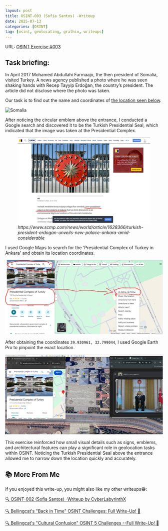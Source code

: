 ```yaml
---
layout: post
title: OSINT-003 (Sofia Santos) -Writeup
date: 2025-07-13
categories: [OSINT]
tag: [osint, geolocating, gralhix, writeups]
---
```



URL: [OSINT Exercise #003](https://gralhix.com/list-of-osint-exercises/osint-exercise-003/)


## Task briefing:

In April 2017 Mohamed Abdullahi Farmaajo, the then president of Somalia, visited Turkey. A news agency published a photo where he was seen shaking hands with Recep Tayyip Erdoğan, the country’s president. The article did not disclose where the photo was taken. 

Our task is to find out the name and coordinates of [the location seen below](https://gralhix.com/wp-content/uploads/2023/08/osint-exercise-003-picture.jpg).

![Somalia](https://gralhix.com/wp-content/uploads/2023/08/osint-exercise-003-picture.jpg)

After noticing the circular emblem above the entrance, I conducted a Google search and discovered it to be the Turkish Presidential Seal, which indicated that the image was taken at the Presidential Complex.


<figure>
  <img src="/images/OSINT003/palace.jpg" alt="palace">
  <figcaption><em>https://www.scmp.com/news/world/article/1628366/turkish-president-erdogan-unveils-new-palace-ankara-amid-considerable</em></figcaption>
</figure>

I used Google Maps to search for the 'Presidential Complex of Turkey in Ankara' and obtain its location coordinates.


![coordinates](/images/OSINT003/location.jpg)

After obtaining the coordinates `39.930961, 32.799044`, I used Google Earth Pro to pinpoint the exact location.


![coordinates2](/images/OSINT003/location2.jpg)

This exercise reinforced how small visual details such as signs, emblems, and architectural features can play a significant role in geolocation tasks within OSINT. Noticing the Turkish Presidential Seal above the entrance allowed me to narrow down the location quickly and accurately.


## 📚 More From Me

If you enjoyed this write-up, you might also like my other writeups😁:

[🔍 OSINT-002 (Sofia Santos) -Writeup by CyberLabyrinthX](https://cyberlabyrinthx.medium.com/osint-002exercise-49115c8dcf28)

[🔍 Bellingcat's "Back in Time" OSINT Challenges: Full Write-Up! 📝](https://www.linkedin.com/posts/usmonbekmamasodikov_writeupbellingcatosint-activity-7326654685438722050-pUNO?utm_source=share&utm_medium=member_desktop&rcm=ACoAADvSIsQBX3tiFhnRVJSyKQnvbeBru2Jyv2A)

[🔍 Bellingcat's "Cultural Confusion" OSINT 5 Challenges --Full Write-Up! 📝](https://www.linkedin.com/posts/usmonbekmamasodikov_cultural-confusion-activity-7339803392174620672-e3pY?utm_source=share&utm_medium=member_desktop&rcm=ACoAADvSIsQBX3tiFhnRVJSyKQnvbeBru2Jyv2A)